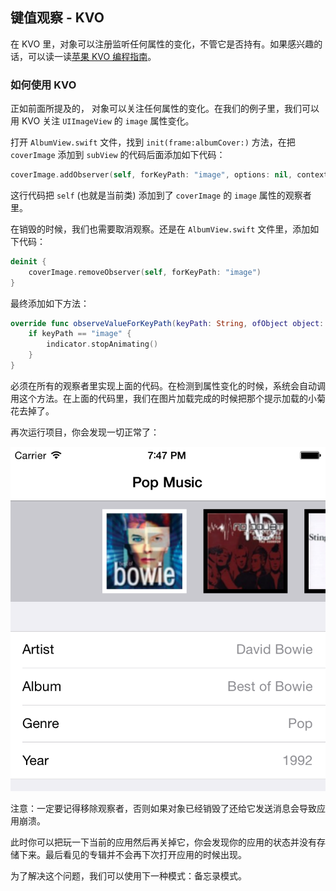 ## 键值观察 - KVO

在 KVO 里，对象可以注册监听任何属性的变化，不管它是否持有。如果感兴趣的话，可以读一读[苹果 KVO 编程指南](https://developer.apple.com/library/ios/documentation/Cocoa/Conceptual/KeyValueObserving/KeyValueObserving.html)。

### 如何使用 KVO

正如前面所提及的， 对象可以关注任何属性的变化。在我们的例子里，我们可以用 KVO 关注 `UIImageView` 的 `image` 属性变化。

打开 `AlbumView.swift` 文件，找到 `init(frame:albumCover:)` 方法，在把 `coverImage` 添加到 `subView` 的代码后面添加如下代码：

```swift
coverImage.addObserver(self, forKeyPath: "image", options: nil, context: nil)
```

这行代码把 `self` (也就是当前类) 添加到了 `coverImage` 的 `image` 属性的观察者里。

在销毁的时候，我们也需要取消观察。还是在 `AlbumView.swift` 文件里，添加如下代码：

```swift
deinit {
    coverImage.removeObserver(self, forKeyPath: "image")
}
```

最终添加如下方法：

```swift
override func observeValueForKeyPath(keyPath: String, ofObject object: AnyObject, change: [NSObject : AnyObject], context: UnsafeMutablePointer<Void>) {
    if keyPath == "image" {
        indicator.stopAnimating()
    }
}
```

必须在所有的观察者里实现上面的代码。在检测到属性变化的时候，系统会自动调用这个方法。在上面的代码里，我们在图片加载完成的时候把那个提示加载的小菊花去掉了。

再次运行项目，你会发现一切正常了：

![](../images/kvo1.png)

注意：一定要记得移除观察者，否则如果对象已经销毁了还给它发送消息会导致应用崩溃。

此时你可以把玩一下当前的应用然后再关掉它，你会发现你的应用的状态并没有存储下来。最后看见的专辑并不会再下次打开应用的时候出现。

为了解决这个问题，我们可以使用下一种模式：备忘录模式。



